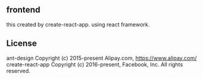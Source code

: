 ## frontend 
this created by create-react-app.
using react framework.

## License
ant-design Copyright (c) 2015-present Alipay.com, https://www.alipay.com/
create-react-app Copyright (c) 2016-present, Facebook, Inc. All rights reserved.

